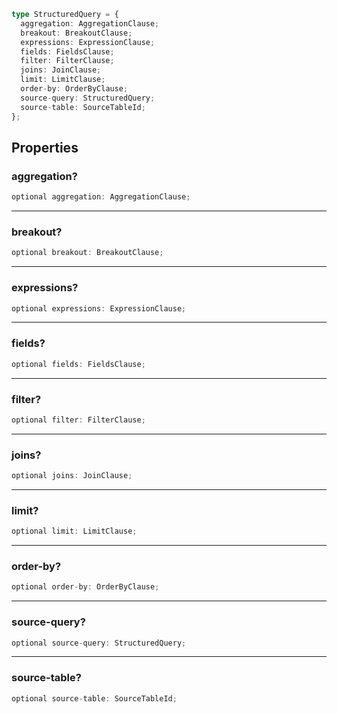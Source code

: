 ```ts
type StructuredQuery = {
  aggregation: AggregationClause;
  breakout: BreakoutClause;
  expressions: ExpressionClause;
  fields: FieldsClause;
  filter: FilterClause;
  joins: JoinClause;
  limit: LimitClause;
  order-by: OrderByClause;
  source-query: StructuredQuery;
  source-table: SourceTableId;
};
```

## Properties

### aggregation?

```ts
optional aggregation: AggregationClause;
```

---

### breakout?

```ts
optional breakout: BreakoutClause;
```

---

### expressions?

```ts
optional expressions: ExpressionClause;
```

---

### fields?

```ts
optional fields: FieldsClause;
```

---

### filter?

```ts
optional filter: FilterClause;
```

---

### joins?

```ts
optional joins: JoinClause;
```

---

### limit?

```ts
optional limit: LimitClause;
```

---

### order-by?

```ts
optional order-by: OrderByClause;
```

---

### source-query?

```ts
optional source-query: StructuredQuery;
```

---

### source-table?

```ts
optional source-table: SourceTableId;
```
